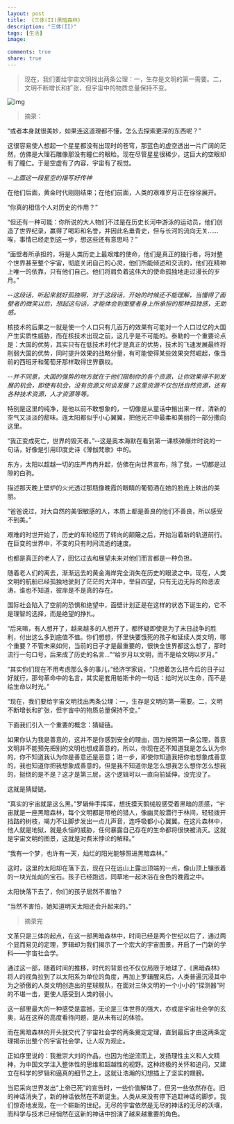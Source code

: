 ```yaml
---
layout: post
title: 《三体(II)黑暗森林》
description: "三体(II)"
tags: [生活]
image:

comments: true
share: true
---
```


> 现在，我们要给宇宙文明找出两条公理：一，生存是文明的第一需要。二，文明不断增长和扩张，但宇宙中的物质总量保持不变。

![img](http://img13.360buyimg.com/n0/jfs/t1717/285/818429478/456164/cc0ba948/55dadc57N22f01a25.jpg)

<!-- more -->

>摘录：

“或者本身就很美妙，如果连这道理都不懂，怎么去探索更深的东西呢？”

这很容易使人想起一个星星都没有出现时的苍穹，那蓝色的虚空透出一片广阔的茫然，仿佛是大理石雕像那没有瞳仁的眼睑。现在尽管星星很稀少，这巨大的空眼却有了瞳仁。于是空虚有了内容，宇宙有了视觉。

*--上面这一段星空的描写好传神*

在他们后面，黄金时代刚刚结束；在他们前面，人类的艰难岁月正在徐徐展开。

“你真的相信个人对历史的作用？”

“但还有一种可能：你所说的大人物们不过是在历史长河中游泳的运动员，他们创造了世界纪录，赢得了喝彩和名誉，并因此名垂青史，但与长河的流向无关......唉，事情已经走到这一步，想这些还有意思吗？”

“面壁者所承担的，将是人类历史上最艰难的使命，他们是真正的独行者，将对整个世界甚至整个宇宙，彻底关闭自己的心灵，他们所能倾述和交流的，他们在精神上唯一的依靠，只有他们自己。他们将肩负着这伟大的使命孤独地走过漫长的岁月。”

*--这段话，听起来就好孤独啊，对于这段话，开始的时候还不能理解，当懂得了面壁者的微笑以后，想起这句话，才能体会到面壁者身上所承担的那种孤独感，无助感。*

核技术的后果之一就是使一个人口只有几百万的效果有可能对一个人口过亿的大国产生实质性威胁，而在核技术出现之前，这几乎是不可能的。泰勒的一个重要论点是：大国的优势，其实只有在低技术时代才是真正的优势，技术的飞速发展最终将削弱大国的优势，同时提升效果的战略分量，有可能使得某些效果突然崛起，像当前的西班牙和葡萄牙那样取得世界霸权。

*--并不同意，大国的强势的地方就在于他们限制你的各个资源，让你效果得不到发展的机会，即使有机会，没有资源又何谈发展？这里资源不仅包括自然资源，还有各种技术资源，人才资源等等。*

特别是这里的纯净，是他以前不敢想象的，一切像是从童话中搬出来一样，清新的空气又淡淡的甜味。连太阳都似乎小心翼翼，把他光芒中最柔和美丽的一部分撒向这里。

“我正变成死亡，世界的毁灭者。”--这是奥本海默在看到第一课核弹爆炸时说的一句话，好像是引用印度史诗《薄伽梵歌》中的。

东方，太阳以超越一切的庄严冉冉升起，仿佛在向世界宣布，除了我，一切都是过隙的白驹。

描述那天晚上壁炉的火光透过那瓶像晚霞的眼睛的葡萄酒在她的脸庞上映出的美丽。

“爸爸说过，对大自然的美很敏感的人，本质上都是善良的他们不善良，所以感受不到美。”

艰难的时世开始了，历史的车轮经历了转向的颠簸之后，开始沿着新的轨道前行。在巨变的世界中，不变的只有时间流逝的速度。

也都是真正的老人了，回忆过去和展望未来对他们而言都是一种负担。

随着老人们的离去，渐渐远去的黄金海岸完全消失在历史的眼波之中。现在，人类文明的航船已经孤独地驶到了茫茫的大洋中，举目四望，只有无边无际的险恶波涛，谁也不知道，彼岸是不是真的存在。

国际社会陷入了空前的恐惧和绝望中，面壁计划正是在这样的状态下诞生的，它不是理智的选择，而是绝望的挣扎。

“后来嘛，有人想开了，越来越多的人想开了，都怀疑即使是为了末日战争的胜利，付出这么多到底值不值。你们想想，怀里快要饿死的孩子和延续人类文明，哪个重要？不管未来如何，当前的日子才是最重要的，很快全世界都这么想了，那时流行一句口号，后来成了历史的名言...”“给岁月以文明，而不是给文明以岁月。”

“其实你们现在不用考虑那么多的事儿，”经济学家说，“只想着怎么把今后的日子过好就行，那句革命中的名言，其实是套用帕斯卡的一句话：给时光以生命，而不是给生命以时光。”

“现在，我们要给宇宙文明找出两条公理：一，生存是文明的第一需要。二，文明不断增长和扩张，但宇宙中的物质总量保持不变。”

下面我们引入一个重要的概念：猜疑链。

如果你认为我是善意的，这并不是你感到安全的理由，因为按照第一条公理，善意文明并不能预先把别的文明也想成善意的，所以，你现在还不知道我是怎么认为你的，你不知道我认为你是善意还是恶意；进一步，即使你知道我把你也想象成善意的，我也知道你把我想象成善意的，但是我不知道你是怎么想我怎么想你怎么想我的，挺绕的是不是？这才是第三层，这个逻辑可以一直向前延伸，没完没了。

这就是猜疑链。

“真实的宇宙就是这么黑。”罗辑伸手挥挥，想抚摸天鹅绒般感受着黑暗的质感，“宇宙就是一座黑暗森林，每个文明都是带枪的猎人，像幽灵般潜行于林间，轻轻拨开挡路的树枝，竭力不让脚步发出一点儿声音，连呼吸都小心翼翼。在这片森林中，他人就是地狱，就是永恒的威胁，任何暴露自己存在的生命都将很快被消灭。这就是宇宙文明的图景，这就是对费米悖论的解释。”

“我有一个梦，也许有一天，灿烂的阳光能够照进黑暗森林。”

这时，这里的太阳却在落下去，现在只在远山上露出顶端的一点，像山顶上镶嵌着的一块光灿灿的宝石。孩子已经跑远，同草地一起沐浴在金色的晚霞之中。

太阳快落下去了，你们的孩子居然不害怕？

“当然不害怕，她知道明天太阳还会升起来的。”

>摘录完

文革只是三体的起点，在这一部黑暗森林中，时间已经是两个世纪以后了，通过两个显而易见的定理，罗辑却为我们揭示了一个宏大的宇宙图景，开启了一门新的学科——宇宙社会学。

通过这一部，随着时间的推移，时代的背景也不仅仅局限于地球了，《黑暗森林》将人的视角拉到了以太阳系为单位的角度，再加上罗辑醒来后，人类普遍沉浸其中为之骄傲的人类文明创造出的星球舰队，在面对三体文明的一个小小的“探测器”时的不堪一击，更使人感受到人类的弱小。

这一部里最大的一种感受是震撼，无论是三体世界的强大，亦或是宇宙社会学的玄奥，站在这样的高度看待问题，是从未有过的体验。

而在黑暗森林的开头就交代了宇宙社会学的两条奠定定理，直到最后才由这两条定理揭示出整个的宇宙社会学，让人叹为观止。

正如序里说的：我推崇大刘的作品，也因为他逆流而上，发扬理性主义和人文精神，为中国文学注入整体性的思维和超越性的视野。这种终极的关怀和追问，又建立在科学的罗辑和逼真的细节之上，这就让浩瀚的幻想插上了坚实的翅膀。

当尼采向世界发出“上帝已死”的宣告时，一些价值解体了，但另一些依然存在。旧的神话消失了，新的神话依然在不断诞生。人类从来没有停下追赶神话的脚步。我们惊奇地发现，在一个崭新的世纪，无尽的宇宙依然是无尽的神话的无尽的沃壤，而科学与技术已经悄然在这新的神话中扮演了越来越重要的角色。